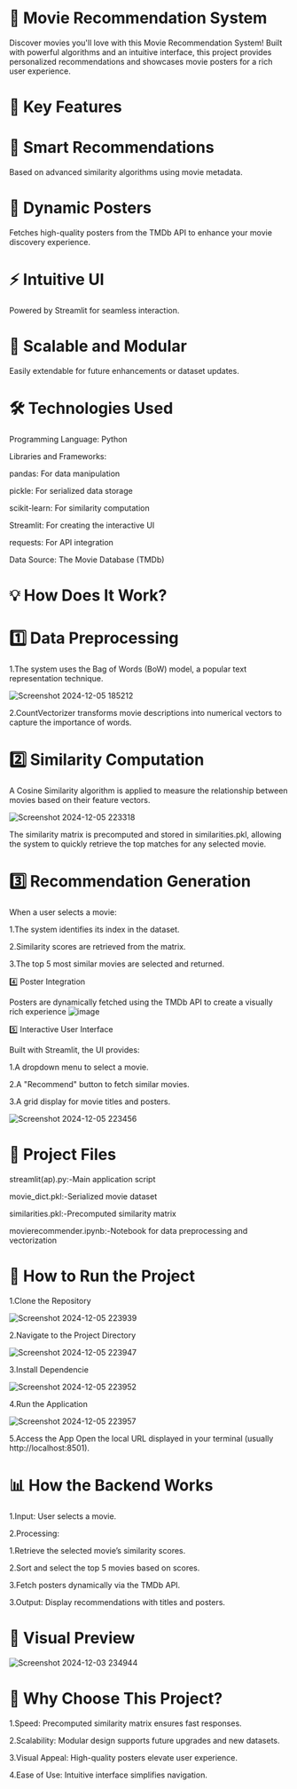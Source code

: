 
# 🎥 Movie Recommendation System

Discover movies you'll love with this Movie Recommendation System! Built with powerful algorithms and an intuitive interface, this project provides personalized recommendations and showcases movie posters for a rich user experience.

# 🌟 Key Features

# 🚀 Smart Recommendations

Based on advanced similarity algorithms     using  movie metadata.

# 🎨 Dynamic Posters

Fetches high-quality posters from the TMDb API to enhance your movie discovery experience.

# ⚡ Intuitive UI

Powered by Streamlit for seamless interaction.

# 🔗 Scalable and Modular

Easily extendable for future enhancements or dataset updates.

# 🛠️ Technologies Used
Programming Language: Python

Libraries and Frameworks:

pandas: For data manipulation

pickle: For serialized data storage

scikit-learn: For similarity computation

Streamlit: For creating the interactive UI

requests: For API integration

Data Source: The Movie Database (TMDb)

# 💡 How Does It Work?

 # 1️⃣ Data Preprocessing

1.The system uses the Bag of Words (BoW) model, a popular text representation technique.

![Screenshot 2024-12-05 185212](https://github.com/user-attachments/assets/cd45b859-383f-43fe-b6d7-bd64464b5b78)

2.CountVectorizer transforms movie descriptions into numerical vectors to capture the importance of words.

# 2️⃣ Similarity Computation

A Cosine Similarity algorithm is applied to measure the relationship between movies based on their feature vectors.

![Screenshot 2024-12-05 223318](https://github.com/user-attachments/assets/5044813c-a845-4bf1-bb7b-eaa2833444ce)

The similarity matrix is precomputed and stored in similarities.pkl, allowing the system to quickly retrieve the top matches for any selected movie.

# 3️⃣ Recommendation Generation

When a user selects a movie:

1.The system identifies its index in the dataset.

2.Similarity scores are retrieved from the matrix.

3.The top 5 most similar movies are selected and returned.

4️⃣ Poster Integration

Posters are dynamically fetched using the TMDb API to create a visually rich experience
![image](https://github.com/user-attachments/assets/b08f1314-eb82-466a-ab75-77c14c0c1259)


5️⃣ Interactive User Interface

Built with Streamlit, the UI provides:

1.A dropdown menu to select a movie.

2.A "Recommend" button to fetch similar movies.

3.A grid display for movie titles and posters.

![Screenshot 2024-12-05 223456](https://github.com/user-attachments/assets/e49308bf-9b5a-4702-a171-0f0b000485de)


# 📂 Project Files

streamlit(ap).py:-Main application script

movie_dict.pkl:-Serialized movie dataset

similarities.pkl:-Precomputed similarity matrix

movierecommender.ipynb:-Notebook for data preprocessing and vectorization

# 🚀 How to Run the Project

1.Clone the Repository

![Screenshot 2024-12-05 223939](https://github.com/user-attachments/assets/17c9443b-9a63-4b12-8ae9-9592c2938155)

2.Navigate to the Project Directory

![Screenshot 2024-12-05 223947](https://github.com/user-attachments/assets/2a916f91-5ff0-446a-9691-3b52d11b1e56)

3.Install Dependencie

![Screenshot 2024-12-05 223952](https://github.com/user-attachments/assets/da444364-9598-4957-9937-d319950cc726)

4.Run the Application

![Screenshot 2024-12-05 223957](https://github.com/user-attachments/assets/d5a2afe8-98e2-4f02-bbbe-4bdd1a9d15b0)

5.Access the App
Open the local URL displayed in your terminal (usually http://localhost:8501).

 # 📊 How the Backend Works

 1.Input: User selects a movie.

 2.Processing:

 1.Retrieve the selected movie’s similarity scores.

2.Sort and select the top 5 movies based on scores.

3.Fetch posters dynamically via the TMDb API.

 3.Output: Display recommendations with titles and posters.

# 🎨 Visual Preview

![Screenshot 2024-12-03 234944](https://github.com/user-attachments/assets/e97bbcca-3bab-45da-949f-8aa3617b69bc)


# 🌟 Why Choose This Project?

1.Speed: Precomputed similarity matrix ensures fast responses.

2.Scalability: Modular design supports future upgrades and new datasets.

3.Visual Appeal: High-quality posters elevate user experience.

4.Ease of Use: Intuitive interface simplifies navigation.







